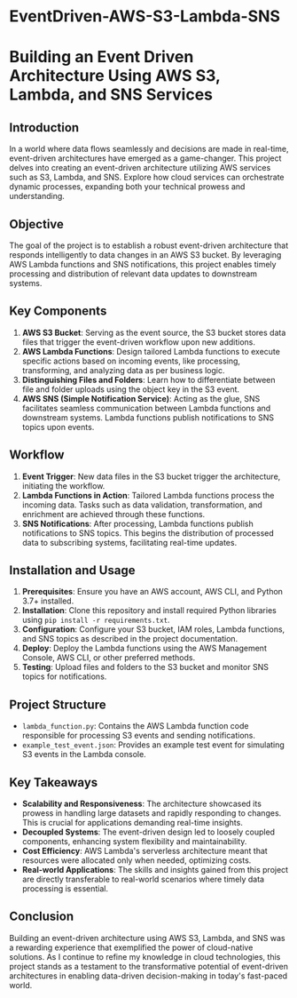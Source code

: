 # EventDriven-AWS-S3-Lambda-SNS
# Building an Event Driven Architecture Using AWS S3, Lambda, and SNS Services

## Introduction

In a world where data flows seamlessly and decisions are made in real-time, event-driven architectures have emerged as a game-changer. This project delves into creating an event-driven architecture utilizing AWS services such as S3, Lambda, and SNS. Explore how cloud services can orchestrate dynamic processes, expanding both your technical prowess and understanding.

## Objective

The goal of the project is to establish a robust event-driven architecture that responds intelligently to data changes in an AWS S3 bucket. By leveraging AWS Lambda functions and SNS notifications, this project enables timely processing and distribution of relevant data updates to downstream systems.

## Key Components

1. **AWS S3 Bucket**: Serving as the event source, the S3 bucket stores data files that trigger the event-driven workflow upon new additions.
2. **AWS Lambda Functions**: Design tailored Lambda functions to execute specific actions based on incoming events, like processing, transforming, and analyzing data as per business logic.
3. **Distinguishing Files and Folders**: Learn how to differentiate between file and folder uploads using the object key in the S3 event.
4. **AWS SNS (Simple Notification Service)**: Acting as the glue, SNS facilitates seamless communication between Lambda functions and downstream systems. Lambda functions publish notifications to SNS topics upon events.

## Workflow

1. **Event Trigger**: New data files in the S3 bucket trigger the architecture, initiating the workflow.
2. **Lambda Functions in Action**: Tailored Lambda functions process the incoming data. Tasks such as data validation, transformation, and enrichment are achieved through these functions.
3. **SNS Notifications**: After processing, Lambda functions publish notifications to SNS topics. This begins the distribution of processed data to subscribing systems, facilitating real-time updates.

## Installation and Usage

1. **Prerequisites**: Ensure you have an AWS account, AWS CLI, and Python 3.7+ installed.
2. **Installation**: Clone this repository and install required Python libraries using `pip install -r requirements.txt`.
3. **Configuration**: Configure your S3 bucket, IAM roles, Lambda functions, and SNS topics as described in the project documentation.
4. **Deploy**: Deploy the Lambda functions using the AWS Management Console, AWS CLI, or other preferred methods.
5. **Testing**: Upload files and folders to the S3 bucket and monitor SNS topics for notifications.

## Project Structure

- `lambda_function.py`: Contains the AWS Lambda function code responsible for processing S3 events and sending notifications.
- `example_test_event.json`: Provides an example test event for simulating S3 events in the Lambda console.

## Key Takeaways

- **Scalability and Responsiveness**: The architecture showcased its prowess in handling large datasets and rapidly responding to changes. This is crucial for applications demanding real-time insights.
- **Decoupled Systems**: The event-driven design led to loosely coupled components, enhancing system flexibility and maintainability.
- **Cost Efficiency**: AWS Lambda's serverless architecture meant that resources were allocated only when needed, optimizing costs.
- **Real-world Applications**: The skills and insights gained from this project are directly transferable to real-world scenarios where timely data processing is essential.
  
## Conclusion

Building an event-driven architecture using AWS S3, Lambda, and SNS was a rewarding experience that exemplified the power of cloud-native solutions. As I continue to refine my knowledge in cloud technologies, this project stands as a testament to the transformative potential of event-driven architectures in enabling data-driven decision-making in today's fast-paced world.

